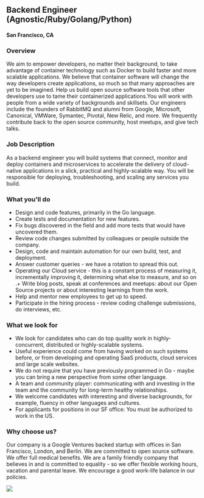 ## Backend Engineer (Agnostic/Ruby/Golang/Python) 
#### San Francisco, CA

### Overview
We aim to empower developers, no matter their background, to take advantage of container technology such as Docker to build faster and more scalable applications. We believe that container software will change the way developers create applications, so much so that many approaches are yet to be imagined. Help us build open source software tools that other developers use to tame their containerized applications.You will work with people from a wide variety of backgrounds and skillsets. Our engineers include the founders of RabbitMQ and alumni from Google, Microsoft, Canonical, VMWare, Symantec, Pivotal, New Relic, and more. We frequently contribute back to the open source community, host meetups, and give tech talks.

### Job Description
As a backend engineer you will build systems that connect, monitor and deploy containers and microservices to accelerate the delivery of cloud-native applications in a slick, practical and highly-scalable way. You will be responsible for deploying, troubleshooting, and scaling any services you build.

### What you'll do
+ Design and code features, primarily in the Go language. 
+ Create tests and documentation for new features.
+ Fix bugs discovered in the field and add more tests that would have uncovered them.
+ Review code changes submitted by colleagues or people outside the company.
+ Design, code and maintain automation for our own build, test, and deployment.
+ Answer customer queries - we have a rotation to spread this out.
+ Operating our Cloud service - this is a constant process of measuring it, incrementally improving it, determining what else to measure, and so on
.+ Write blog posts, speak at conferences and meetups: about our Open Source projects or about interesting learnings from the work.
+ Help and mentor new employees to get up to speed.
+ Participate in the hiring process - review coding challenge submissions, do interviews, etc.

### What we look for
+ We look for candidates who can do top quality work in highly-concurrent, distributed or highly-scalable systems.
+ Useful experience could come from having worked on such systems before, or from developing and operating SaaS products, cloud services and large scale websites.
+ We do not require that you have previously programmed in Go - maybe you can bring a new perspective from some other language.
+ A team and community player: communicating with and investing in the team and the community for long-term healthy relationships.
+ We welcome candidates with interesting and diverse backgrounds, for example, fluency in other languages and cultures.
+ For applicants for positions in our SF office: You must be authorized to work in the US.

### Why choose us?
Our company is a Google Ventures backed startup with offices in San Francisco, London, and Berlin. We are committed to open source software. We offer full medical benefits. We are a family friendly company that believes in and is committed to equality - so we offer flexible working hours, vacation and parental leave.  We encourage a good work-life balance in our policies.


[<img src='https://dabuttonfactory.com/button.png?t=Apply&f=Calibri-Bold&ts=24&tc=fff&tshs=1&tshc=000&hp=20&vp=8&c=5&bgt=gradient&bgc=3d85c6&ebgc=073763'>](https://letsrockit.co/users/auth/github?job_id=v2vhdmv3b3jrcw-backend-engineer-agnostic-ruby-golang-python)
